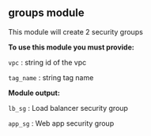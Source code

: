 ## groups module
This module will create 2 security groups

**To use this module you must provide:**

`vpc` : string id of the vpc

`tag_name` : string tag name

**Module output:**

`lb_sg` : Load balancer security group

`app_sg` : Web app security group




